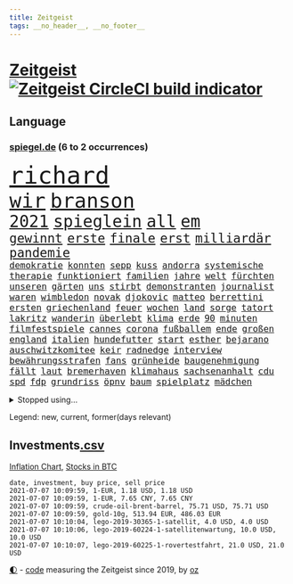 ```yaml
---
title: Zeitgeist
tags: __no_header__, __no_footer__
---
```


# [Zeitgeist](https://oliz.io/zeitgeist/) [![Zeitgeist CircleCI build indicator](https://circleci.com/gh/ooz/zeitgeist.svg?style=shield)](https://circleci.com/gh/ooz/zeitgeist)

## Language

<h3><a href="https://www.spiegel.de" target="_blank">spiegel.de</a> (6 to 2 occurrences)</h3>
<p style="font-family:monospace">
<span style="font-size:32pt"><a href="news_links.html#richard" class="current">richard</a></span>
<br>
<span style="font-size:27pt"><a href="news_links.html#wir" class="current">wir</a></span>
<span style="font-size:27pt"><a href="news_links.html#branson" class="current">branson</a></span>
<br>
<span style="font-size:22pt"><a href="news_links.html#2021" class="current">2021</a></span>
<span style="font-size:22pt"><a href="news_links.html#spieglein" class="new">spieglein</a></span>
<span style="font-size:22pt"><a href="news_links.html#all" class="current">all</a></span>
<span style="font-size:22pt"><a href="news_links.html#em" class="current">em</a></span>
<br>
<span style="font-size:17pt"><a href="news_links.html#gewinnt" class="current">gewinnt</a></span>
<span style="font-size:17pt"><a href="news_links.html#erste" class="current">erste</a></span>
<span style="font-size:17pt"><a href="news_links.html#finale" class="current">finale</a></span>
<span style="font-size:17pt"><a href="news_links.html#erst" class="current">erst</a></span>
<span style="font-size:17pt"><a href="news_links.html#milliardär" class="current">milliardär</a></span>
<span style="font-size:17pt"><a href="news_links.html#pandemie" class="current">pandemie</a></span>
<br>
<span style="font-size:12pt"><a href="news_links.html#demokratie" class="current">demokratie</a></span>
<span style="font-size:12pt"><a href="news_links.html#konnten" class="current">konnten</a></span>
<span style="font-size:12pt"><a href="news_links.html#sepp" class="new">sepp</a></span>
<span style="font-size:12pt"><a href="news_links.html#kuss" class="current">kuss</a></span>
<span style="font-size:12pt"><a href="news_links.html#andorra" class="new">andorra</a></span>
<span style="font-size:12pt"><a href="news_links.html#systemische" class="current">systemische</a></span>
<span style="font-size:12pt"><a href="news_links.html#therapie" class="current">therapie</a></span>
<span style="font-size:12pt"><a href="news_links.html#funktioniert" class="current">funktioniert</a></span>
<span style="font-size:12pt"><a href="news_links.html#familien" class="current">familien</a></span>
<span style="font-size:12pt"><a href="news_links.html#jahre" class="current">jahre</a></span>
<span style="font-size:12pt"><a href="news_links.html#welt" class="current">welt</a></span>
<span style="font-size:12pt"><a href="news_links.html#fürchten" class="current">fürchten</a></span>
<span style="font-size:12pt"><a href="news_links.html#unseren" class="current">unseren</a></span>
<span style="font-size:12pt"><a href="news_links.html#gärten" class="new">gärten</a></span>
<span style="font-size:12pt"><a href="news_links.html#uns" class="current">uns</a></span>
<span style="font-size:12pt"><a href="news_links.html#stirbt" class="current">stirbt</a></span>
<span style="font-size:12pt"><a href="news_links.html#demonstranten" class="current">demonstranten</a></span>
<span style="font-size:12pt"><a href="news_links.html#journalist" class="current">journalist</a></span>
<span style="font-size:12pt"><a href="news_links.html#waren" class="current">waren</a></span>
<span style="font-size:12pt"><a href="news_links.html#wimbledon" class="current">wimbledon</a></span>
<span style="font-size:12pt"><a href="news_links.html#novak" class="current">novak</a></span>
<span style="font-size:12pt"><a href="news_links.html#djokovic" class="current">djokovic</a></span>
<span style="font-size:12pt"><a href="news_links.html#matteo" class="current">matteo</a></span>
<span style="font-size:12pt"><a href="news_links.html#berrettini" class="new">berrettini</a></span>
<span style="font-size:12pt"><a href="news_links.html#ersten" class="current">ersten</a></span>
<span style="font-size:12pt"><a href="news_links.html#griechenland" class="current">griechenland</a></span>
<span style="font-size:12pt"><a href="news_links.html#feuer" class="current">feuer</a></span>
<span style="font-size:12pt"><a href="news_links.html#wochen" class="current">wochen</a></span>
<span style="font-size:12pt"><a href="news_links.html#land" class="current">land</a></span>
<span style="font-size:12pt"><a href="news_links.html#sorge" class="current">sorge</a></span>
<span style="font-size:12pt"><a href="news_links.html#tatort" class="current">tatort</a></span>
<span style="font-size:12pt"><a href="news_links.html#lakritz" class="new">lakritz</a></span>
<span style="font-size:12pt"><a href="news_links.html#wanderin" class="current">wanderin</a></span>
<span style="font-size:12pt"><a href="news_links.html#überlebt" class="current">überlebt</a></span>
<span style="font-size:12pt"><a href="news_links.html#klima" class="current">klima</a></span>
<span style="font-size:12pt"><a href="news_links.html#erde" class="current">erde</a></span>
<span style="font-size:12pt"><a href="news_links.html#90" class="current">90</a></span>
<span style="font-size:12pt"><a href="news_links.html#minuten" class="current">minuten</a></span>
<span style="font-size:12pt"><a href="news_links.html#filmfestspiele" class="current">filmfestspiele</a></span>
<span style="font-size:12pt"><a href="news_links.html#cannes" class="current">cannes</a></span>
<span style="font-size:12pt"><a href="news_links.html#corona" class="current">corona</a></span>
<span style="font-size:12pt"><a href="news_links.html#fußballem" class="current">fußballem</a></span>
<span style="font-size:12pt"><a href="news_links.html#ende" class="current">ende</a></span>
<span style="font-size:12pt"><a href="news_links.html#großen" class="current">großen</a></span>
<span style="font-size:12pt"><a href="news_links.html#england" class="current">england</a></span>
<span style="font-size:12pt"><a href="news_links.html#italien" class="current">italien</a></span>
<span style="font-size:12pt"><a href="news_links.html#hundefutter" class="new">hundefutter</a></span>
<span style="font-size:12pt"><a href="news_links.html#start" class="current">start</a></span>
<span style="font-size:12pt"><a href="news_links.html#esther" class="new">esther</a></span>
<span style="font-size:12pt"><a href="news_links.html#bejarano" class="new">bejarano</a></span>
<span style="font-size:12pt"><a href="news_links.html#auschwitzkomitee" class="new">auschwitzkomitee</a></span>
<span style="font-size:12pt"><a href="news_links.html#keir" class="new">keir</a></span>
<span style="font-size:12pt"><a href="news_links.html#radnedge" class="new">radnedge</a></span>
<span style="font-size:12pt"><a href="news_links.html#interview" class="current">interview</a></span>
<span style="font-size:12pt"><a href="news_links.html#bewährungsstrafen" class="current">bewährungsstrafen</a></span>
<span style="font-size:12pt"><a href="news_links.html#fans" class="current">fans</a></span>
<span style="font-size:12pt"><a href="news_links.html#grünheide" class="current">grünheide</a></span>
<span style="font-size:12pt"><a href="news_links.html#baugenehmigung" class="new">baugenehmigung</a></span>
<span style="font-size:12pt"><a href="news_links.html#fällt" class="current">fällt</a></span>
<span style="font-size:12pt"><a href="news_links.html#laut" class="current">laut</a></span>
<span style="font-size:12pt"><a href="news_links.html#bremerhaven" class="new">bremerhaven</a></span>
<span style="font-size:12pt"><a href="news_links.html#klimahaus" class="new">klimahaus</a></span>
<span style="font-size:12pt"><a href="news_links.html#sachsenanhalt" class="current">sachsenanhalt</a></span>
<span style="font-size:12pt"><a href="news_links.html#cdu" class="current">cdu</a></span>
<span style="font-size:12pt"><a href="news_links.html#spd" class="current">spd</a></span>
<span style="font-size:12pt"><a href="news_links.html#fdp" class="current">fdp</a></span>
<span style="font-size:12pt"><a href="news_links.html#grundriss" class="new">grundriss</a></span>
<span style="font-size:12pt"><a href="news_links.html#öpnv" class="new">öpnv</a></span>
<span style="font-size:12pt"><a href="news_links.html#baum" class="current">baum</a></span>
<span style="font-size:12pt"><a href="news_links.html#spielplatz" class="new">spielplatz</a></span>
<span style="font-size:12pt"><a href="news_links.html#mädchen" class="current">mädchen</a></span>
</p>
<details>
<summary>Stopped using...</summary>
<p class="former" style="font-size:12pt">
erneute(263) timo(263) la(262) mögliche(262) nationen(262) reformen(262) vereinten(262) attackieren(261) euratspräsident(261) gegenseitig(261) konkurrenten(261) millionenhöhe(261) übersicht(261) arbeitsplatz(260) bernd(260) beschleunigt(260) chelsea(260) einzelnen(260) fbi(260) gefangen(260) kurzarbeitergeld(260) landtagswahl(260) manches(260) mordes(260) mysteriöse(260) oberbürgermeister(260) unabhängigkeit(260) versuchten(260) 89(259) ber(259) bistum(259) coronawarnapp(259) dadurch(259) enger(259) ermöglicht(259) filialen(259) fraktionschef(259) halbes(259) haseloff(259) kremlkritiker(259) massiver(259) reiner(259) runter(259) theater(259) verhängte(259) besetzung(258) city(258) geschaffen(258) handlungen(258) landkreis(258) meghan(258) priester(258) ruhm(258) ruth(258) schön(258) sicht(258) spielraum(258) unabhängige(258) verhältnis(258) verhängen(258) weitet(258) wählt(258) ärzten(258) arbeitsplätze(257) beachten(257) berühmt(257) chinesischer(257) doku(257) erteilt(257) geboten(257) konzernchef(257) mächtige(257) rechtfertigt(257) ruhestand(257) schweigen(257) verluste(257) versagt(257) you(257) zunehmende(257) überzeugt(257) beleidigungen(256) dame(256) flüge(256) gewaltig(256) inmitten(256) kamera(256) klaren(256) lukaschenkos(256) maß(256) prägen(256) recherchen(256) sächsischen(256) tweet(256) unosicherheitsrat(256) unterschiede(256) verstößen(256) arbeiter(255) bars(255) bisherige(255) brandanschlag(255) bulgarien(255) dschungel(255) geständnis(255) größtes(255) investieren(255) leid(255) medizin(255) mitarbeiterinnen(255) post(255) schwangerschaft(255) schwieriger(255) stille(255) streichen(255) summe(255) teheran(255) vfl(255) woanders(255) wolfsburg(255) zeitweise(255) ausstieg(254) betrugs(254) betrüger(254) charlie(254) four(254) geholt(254) hinrichtungen(254) indes(254) infolge(254) kanzler(254) kauf(254) lebenslange(254) lieben(254) minderheit(254) mitglied(254) ohren(254) pocht(254) polizeigewalt(254) promis(254) rechts(254) riskiert(254) smartphone(254) swetlana(254) tirol(254) umsetzung(254) wahlsieg(254) 71(253) aufruf(253) ausfallen(253) australische(253) bar(253) barcelona(253) braun(253) engagement(253) entstanden(253) geschäfte(253) leitung(253) löhne(253) phase(253) rechten(253) schaltet(253) schwieg(253) streitkräfte(253) tichanowskaja(253) umweltministerin(253) weiteres(253) weltwirtschaft(253) woman(253) zensur(253) zugunsten(253) abgang(252) abkommen(252) allzu(252) arbeitsbedingungen(252) geheimnis(252) hierzulande(252) hungerstreik(252) jahrhunderts(252) klimaschützer(252) kündigung(252) markt(252) notfallzulassung(252) power(252) rat(252) schröder(252) sichern(252) spektakel(252) spekulationen(252) symbol(252) unterlagen(252) überwunden(252) anerkennen(251) attila(251) betonte(251) bundesinnenminister(251) diego(251) eingefroren(251) europaparlament(251) guardiola(251) hildmann(251) jahrelangem(251) lakers(251) nancy(251) organisierte(251) pep(251) unten(251) versinkt(251) versuchte(251) weltspitze(251) 19jährige(250) busse(250) deutlicher(250) eric(250) fauci(250) gefeuert(250) geändert(250) hotel(250) i(250) massenmord(250) sofia(250) tausenden(250) uiguren(250) verfügt(250) werder(250) wlan(250) 02(249) beeinflusst(249) christopher(249) erlauben(249) heidenreich(249) häufen(249) höchststand(249) mörder(249) normale(249) profitierte(249) radikale(249) scheidende(249) stoßen(249) täglich(249) veranstaltungen(249) verspätung(249) celle(248) dresdner(248) großbritanniens(248) kochinstitut(248) lohn(248) oppositionsführer(248) saarbrücken(248) siegte(248) verurteilen(248) zurückkehren(248) bodo(247) bvb(247) erkenntnisse(247) größter(247) ramelow(247) regiert(247) sowohl(247) steuererklärung(247) verfolgungsjagd(247) wirtschaftsprüfer(247) wähler(247) 17jährigen(246) berlins(246) beschließen(246) eurecht(246) format(246) inszeniert(246) kardashian(246) lernt(246) mitternacht(246) notruf(246) philipp(246) prime(246) rechtsaußen(246) scherz(246) spiegelrecherchen(246) spielerinnen(246) befeuern(245) besserung(245) erfurter(245) gekauft(245) grundgesetz(245) hunderten(245) ice(245) kontrollen(245) laura(245) schlacht(245) schlechtes(245) schmerzen(245) berühmte(244) debakel(244) dokumentiert(244) ehepaar(244) erregt(244) freiwillige(244) gelobt(244) jennifer(244) miete(244) pflegekräfte(244) rivale(244) apotheken(243) augenhöhe(243) belegen(243) beleidigt(243) crew(243) einheitliche(243) offenen(243) schwachen(243) spektakulären(243) verbessert(243) vorgeht(243) abtreten(242) dürfe(242) finanzierung(242) kindesmissbrauch(242) mama(242) mond(242) aufstellen(241) ausgetauscht(241) festgestellt(241) gefälschte(241) mehrerer(241) unruhe(241) verstärkt(241) amtsgericht(240) erfinder(240) exporte(240) karlheinz(240) mikroplastik(240) prognosen(240) reichsten(240) sachsenanhalts(240) stieß(240) bezahlung(239) einigt(239) karin(239) risiken(239) signalisiert(239) viersen(239) zivilen(239) 4(238) 8(238) arztpraxen(238) forum(238) immerhin(238) kanzleramtschef(238) ran(238) rettungswagen(238) rufe(238) signale(238) transporter(238) tweets(238) eingreifen(237) erschienen(237) günter(237) kippt(237) prince(237) spanische(237) versorgen(237) änderungen(237) 25jährigen(236) architekt(236) gabriel(236) inhaftierte(236) nationalen(236) status(236) unbekannt(236) drahtzieher(235) familienministerin(235) liefen(235) weiblicher(235) zugesetzt(235) beteiligen(234) einverstanden(234) landet(234) aussehen(233) basis(233) berufsgruppe(233) euaustritt(233) gewahrsam(233) langsamer(233) oxford(233) rummenigge(233) sanitäter(233) säugling(233) einigten(232) erzbischof(232) frauenfußball(232) geheimdienste(232) golden(232) riesig(232) riskant(232) sound(232) umgebung(232) wünsche(232) zukünftig(232) zurückgegangen(232) akzeptanz(231) fahnder(231) matthew(231) milliardenhöhe(231) prognose(231) anfangen(230) aufgaben(230) griechischen(230) hadert(230) laufenden(230) nebenbei(230) präsenz(230) überschritten(230) angeschlagenen(229) begrenzt(229) elektrischen(229) freiwillig(229) insolvenz(229) kongo(229) rassismusvorwürfen(229) risikogruppen(229) spielplan(229) chefredakteur(228) fürth(228) kurswechsel(228) moderiert(228) offene(228) rot(228) tötungsdelikt(228) frontex(227) gehörte(227) lettland(227) nieder(227) ruanda(227) wachsen(227) helge(226) projekte(226) arbeitslose(225) durchschnittlich(225) insolvenzen(225) kasse(225) zalando(225) impfstoffe(224) infektionsschutz(224) wirbel(224) wählerinnen(224) 30jähriger(223) bereitstellen(223) besitzt(223) brasilianische(223) plötzlichen(223) grenzschutzagentur(222) karrierecoachin(222) maschine(222) pleitewelle(222) betreibt(221) rutschte(221) atomkraft(220) dfl(220) nachteile(220) petkovic(220) shutdowns(220) strafbar(220) afrikas(219) einzustellen(219) jurist(219) schränkt(219) schwung(219) verhalf(219) winzige(219) flächen(218) graf(218) intensivstationen(218) runden(218) sap(218) staatshilfen(218) stärkt(218) gewarnt(216) zittern(216) gefecht(215) kriegsverbrechen(215) a7(214) schulz(214) theorie(214) zonen(214) freiburger(213) gerieten(213) knapper(213) pubs(213) segeln(213) todeszahlen(213) biontechimpfstoff(212) dient(212) gelegen(212) massaker(212) spiegelspitzengespräch(212) abgeschlagen(211) bitcoins(211) liberalen(210) oberhaus(210) prozesses(210) ratschläge(210) usbundesstaaten(210) verschüttet(210) bundesverfassungsgerichts(209) geblieben(209) plädieren(209) schieben(209) sprit(209) teuren(209) einigte(208) kurzer(207) strategisch(207) gelogen(206) spiegelredakteurin(206) umgebracht(206) gates(205) härtere(205) verankert(205) äthiopischen(205) lopez(204) sicherheitsvorkehrungen(204) vorlegen(204) klappt(203) fremden(202) tschechische(202) wirtschaftspolitik(202) kehrtwende(201) päckchen(201) schmerzensgeld(201) ratlos(200) vergeltung(200) gebieten(199) schusswechsel(199) weltmeisterschaft(199) gesetzlichen(198) klarheit(198) kunstwerke(198) winkt(198) asylsuchende(197) fahnden(197) transparenz(197) betrunkener(196) häuslicher(196) rätseln(196) tobias(196) leistungssport(194) schadensersatz(194) renommierten(193) impfzentren(192) mehren(192) rechtes(192) prozessbeginn(191) quadratmeter(191) theoretisch(191) bundestagsabgeordneten(190) mitstreiter(190) bären(189) college(189) klares(189) podest(188) projekten(188) tierheim(188) verdoppeln(188) erlebten(187) milliardäre(187) porträt(187) betreiben(186) 23jährigen(185) darmstadt(185) wamangituka(184) scheidung(183) betreten(182) bundesligasaison(182) pérez(182) trikots(182) unobericht(182) generelle(181) handgranate(181) pech(181) politischer(181) sabotage(181) australiens(180) gehöre(180) 62(179) explodiert(179) thorsten(178) coronabonus(177) erschöpfung(177) ernennung(176) pfleger(176) apotheker(175) bronze(175) blogger(174) bristol(174) populäre(174) agentur(173) nährt(173) coronagefahr(172) kz(172) mangelnde(171) souveränität(171) seniorin(170) spielende(170) berlinale(169) mitgefühl(169) nostalgie(168) eingesperrt(167) gespritzt(167) nhs(167) usamerikanischen(167) uskapitol(167) bundesligist(166) coronamutante(166) serviert(166) monarchin(165) zufall(165) impfnachweis(164) stationiert(163) enthält(162) knappen(162) anwenden(161) hermann(161) protagonisten(160) trümmer(159) vornamen(159) existenzängste(158) cent(156) uber(156) unterschrift(156) gewinne(155) beigelegt(154) gesenkt(154) gravierende(154) nordkoreanischen(154) umgebaut(154) westdeutschland(154) beatrix(152) kreuzung(152) fa(151) wassertemperaturen(150) zwingend(150) buckinghampalast(148) polizeigewerkschaft(148) uskapitols(148) begeht(147) inakzeptabel(147) offenlegen(147) schramm(146) währung(146) 160000(145) eishockeywm(145) lehre(145) haut(144) löscharbeiten(144) briefe(143) fremder(143) speziellen(142) ausrichter(141) erkämpft(141) volles(141) erleichtert(140) klettert(140) anrücken(139) aufschlag(139) fahrgäste(139) klarzukommen(139) sprengkörper(139) baustellen(138) präsidentenamt(138) bergleute(137) einziger(137) erzürnte(137) nathalie(137) ostdeutsche(137) abhängen(136) abreise(136) impfpass(136) karriereende(136) nutzungsbedingungen(136) oppositionspolitikers(136) rauchen(136) horten(135) pokal(135) gewisse(134) ostfriesland(134) sexualität(134) ungemütlich(134) abfälle(133) leitfaden(133) rudert(133) behindern(132) tierschutz(132) afghanistans(131) ewigen(131) radio(131) auschwitz(130) staatsschutz(129) euskirchen(128) judenhass(128) original(128) aufgebrochen(127) mehrjährigen(127) eventim(126) 242(125) bewerben(125) friedens(125) kinderbonus(125) mietern(125) tabaksteuer(125) tablets(125) walterborjans(125) wählern(125) anfeindungen(124) christie's(124) alfons(123) hörmann(123) massenmörder(123) regierungsbildung(123) verpflichtungen(123) ausfuhren(122) myanmars(122) mönche(122) sputnik(122) stutthof(122) stören(122) wörter(122) frachtschiff(121) gegenseitigen(121) autounfall(120) finanzamt(120) demnächst(119) durchgreifen(119) gestürzte(119) salvador(119) töne(119) verlobter(119) ausländer(118) verhandlungsfähig(118) konkreten(117) palmen(117) repressionen(117) rodriguez(117) 670(116) condor(116) halles(116) josef(116) vierjährigen(116) wiegand(116) jersey(115) elite(113) relevant(113) medaille(112) unionsabgeordnete(112) gaza(111) hochrechnungen(111) luxus(111) techkonzerne(111) kanye(110) bestellte(109) identitären(109) tvstar(109) vulkans(109) dom(108) geschlossenen(108) skulptur(108) vernichtend(108) atemnot(107) mahlzeit(107) nachlässig(107) finanzgericht(106) ruin(106) explosionen(105) cochefin(104) darmanin(104) flüchtig(104) gespeichert(104) jet(104) konzerte(104) schlangenlinien(104) ständige(103) knöchel(102) mexikanischen(102) lockte(101) strafrechtler(101) usbehörde(101) ablösung(100) harrys(100) mitverantwortung(100) steuerhinterziehung(100) qrcode(98) dates(97) laborunfall(97) praxen(97) usgeheimdienstbericht(97) zurückfordern(97) buffett(96) happy(96) verleihung(96) wahlkreis(96) warren(96) anziehen(95) bauarbeiter(95) geratene(95) privatsender(95) wissenschaftlicher(95) geimpften(94) horrende(94) politikern(94) tvinterview(94) elfjährigen(93) spitzenkandidaten(93) zweistellige(93) à(93) einrichtung(92) führungstreffer(92) schrott(92) importieren(91) privatkunden(91) schneefeld(91) atomausstieg(90) datensammlung(90) gendersternchen(90) hausarzt(90) patentstreit(90) vonovia(90) direktmandat(89) user(89) gregor(88) kürzung(88) minneapolis(88) rückforderungen(88) selbstversuch(88) fünfjährige(87) vergiftete(87) entschlossen(86) patente(86) terrorisieren(86) babiš(85) campus(85) coronaeffekt(85) flixbus(85) polizeibeamten(85) vizeregierungschef(85) abwägen(84) einfangen(84) hautfarbe(84) koalitionsoptionen(84) landeskriminalamts(84) reichelt(84) wertet(84) wählerwanderung(84) zigtausende(84) fußballverband(83) großveranstaltungen(83) schwefeldioxid(83) substanz(83) kurioser(82) lobbycontrol(82) mechanismus(82) paralympics(82) welpen(82) ausfahrt(81) ausreichen(81) geschützte(81) schenk(81) angebote(80) aufgerissen(80) ausloten(80) millionenschaden(80) raymond(80) reis(80) sexuellem(80) staatssekretär(80) unterschiedliche(80) guru(79) missachten(79) schutzausrüstung(79) aufgerollt(78) bahngleise(78) einräumen(78) hitzewellen(78) rauf(78) reisenden(78) talfahrt(78) testergebnisse(78) unbedacht(78) finanzbranche(77) firmenwert(77) gestärkt(77) shirts(77) stationen(77) vergebung(77) gucken(76) verharren(76) fagradalsfjall(75) gespült(75) marketing(75) menstruation(75) periode(75) xavier(75) bulliger(74) böhm(74) enteignung(74) rückenschmerzen(74) angespült(73) pimssyndrom(73) rücknahme(73) ungesund(73) ausschlussverfahren(72) fußballeuropameisterschaft(72) revolutionäre(72) u21europameisterschaft(72) haftanstalt(71) waffenruhe(71) coronaeinbruch(70) nützliche(70) professionellen(70) siegkurs(70) stammspieler(70) sterblichen(70) tabu(70) thrones(70) ausgesagt(69) einstellung(69) scharfen(69) übrig(69) aggressiven(68) diktators(68) schwimmstar(68) übersteht(68) 84(67) pflegereform(67) potenziellen(67) u21em(67) würzbach(67) zugunglück(67) 120000(66) garcía(66) karsten(66) alcatraz(65) anbau(65) broadway(65) erfülle(65) frauenbundesliga(65) kanten(65) louvre(65) mindestbesteuerung(65) niels(65) ostbeauftragter(65) pillen(65) wanderwitz(65) wüste(65) angewandt(64) jahrtausende(64) nordkoreanische(64) 350(63) exverfassungsschutzchef(63) geehrt(63) gewalttat(63) lira(63) rächt(63) comedian(62) graue(62) nachhaltigkeit(62) südsee(62) willkommen(62) feministischen(61) natogeneralsekretär(61) purer(61) testlabor(61) erlebnissen(60) kleinzureden(60) knappe(60) zettel(60) überdurchschnittlich(60) gefesselt(59) isländischen(59) milliardenschweren(59) oberstes(59) rangeln(59) überholmanöver(59) 24000(58) android(58) beängstigend(58) erwachsen(58) gibson(58) kurzfristigen(58) sat1(58) verkünden(58) vorgesetzten(58) echo(57) nötigen(57) bahngleisen(56) christsozialen(56) entschlüsseln(56) heimbewohner(56) kolonialgeschichte(56) konservativer(56) vereinzelt(56) popularität(55) unwürdige(55) außerirdisches(54) bewiesen(54) extremisten(54) niemandem(54) schauspielhaus(54) textnachrichten(54) öffneten(54) geplanter(53) gießen(53) kapstadt(53) machtkampfs(53) silent(53) ärmeln(53) bereite(52) debbie(52) fahrzeugen(52) klassenraum(52) wohnungsmarkt(52) bekanntheit(51) ligaverbleib(51) tvshow(51) ökopartei(51) dino(50) gewährt(50) positivem(50) superleagueklubs(50) 31jährigen(49) aufeinandertreffen(49) befördert(49) entwickelten(49) gemeldeten(49) geschlechtsneutrale(49) sextape(49) endstation(48) erfolgsrezept(48) finales(48) maike(48) menschlichen(48) vollzieht(48) überraschte(48) ablösen(47) getesteten(47) jasmin(47) simone(47) verschollenes(47) zusehends(47) exvwchef(46) gratulieren(46) großfeuer(46) rolls(46) vita(46) winterkorn(46) burnout(45) diversen(45) professur(45) stillen(45) üblichen(45) selbstständigen(44) vorgelesen(44) 2027(43) emkader(43) kontrolleure(43) ermittelte(42) ethikkommission(42) inzidenzzahlen(42) milliardenschaden(42) wahlhelfer(42) bemerkenswerten(41) bo(41) brexitfan(41) bundesverdienstkreuz(41) miserabel(41) nobelpreisträger(41) verbannen(41) beschlossene(40) produkt(40) trier(40) unangenehm(40) unzufriedenheit(40) arbeitern(39) buchstäblich(39) schweinfurt(39) verscharrt(39) 42jährige(38) intensivpfleger(38) verkündete(38) etlichen(37) herzmuskelentzündungen(37) högel(37) postbank(37) svenja(37) ausgangs(36) autoattacke(36) brexitprozess(36) greg(36) janlennard(36) jüdischen(36) konzerngründer(36) schönheit(36) struff(36) wohnheim(36) gebeutelte(35) kahn(35) life(35) niederländerin(35) restart(35) schlägerei(35) sexiest(35) zweitstärkste(35) 41jährige(34) 800(34) meghans(34) teamgeist(34) behielt(33) bildungsminister(33) euausland(33) muslimische(33) potsdamer(33) prozentpunkte(33) reguläre(33) steuerfahnder(33) angereist(32) gentechnikrecht(32) grillgut(32) nachbesserungen(32) oberlinhaus(32) pflegemitarbeiterin(32) set(32) mountbattenwindsor(31) schwerfällt(31) tories(31) tvreportage(31) 14000(30) 235(30) anstoß(30) charlotte(30) triumphieren(30) vertrat(30) genossen(29) hackerangriffs(29) riskieren(29) sächsische(29) urteilsbegründung(29) elternteil(28) internetbetrüger(28) militärschläge(28) papa(28) polittalk(28) selbstbewusstsein(28) soziales(28) südseeinsel(28) bailey(27) cut(27) finanznöten(27) story(27) warnschuss(27) grauen(26) paritätische(26) schmähungen(26) ausnahmefällen(25) deutschkolumne(25) lieferdienste(25) antisemiten(24) handwerker(24) medienbüros(24) 3daudio(23) erweitern(23) liz(23) medienhochhaus(23) patientenschützer(23) weltbank(23) zentralrat(23) 44jähriger(22) giffeys(22) klopapier(22) mutiger(22) nahostkonflikt(22) journalistenverband(21) pop(21) psyche(21) strafrecht(21) stärkeren(21) 22jährigen(20) bezwingen(20) ferienflieger(20) fleischindustrie(20) lehren(20) nutzlose(20) zustande(20) überstunden(20) ausstellen(19) cem(19) hochumstritten(19) impfpassfälscher(19) kurzstreckenflüge(19) leonie(19) synagoge(19) vertrauter(19) balkan(18) impfangebot(18) intensivmedizinern(18) kreditkartendaten(18) lago(18) legitim(18) maggiore(18) missfällt(18) oppositioneller(18) seilbahnunglück(18) tank(18) familienministerium(17) jahresende(17) seaeye(17) abgeschaltet(16) abgeschoben(16) besitzansprüche(16) biontechimpfungen(16) hüskens(16) kohfeldt(16) laborlecktheorie(16) lydia(16) nrwcdu(16) sasha(16) verendeten(16) autonome(15) brandbrief(15) emotionen(15) grundsatz(15) langwierigen(15) oppositionsführerin(15) preistreiber(15) wasserschaden(15) wiedereröffnen(15) absprache(14) einschätzungen(14) leclerc(14) nyiragongo(14) schmutzig(14) u21nationalmannschaft(14) vergütungen(14) verhaftung(14) verkäuferin(14) zusammenschluss(14) abtrünnige(13) bundesschülerkonferenz(13) ferraripilot(13) fünfjähriger(13) listenplatz(13) millionenpublikum(13) minsk(13) bulgarische(12) covpass(12) erzwungenen(12) heimischen(12) innengastronomie(12) schwiegermutter(12) asylpolitik(11) klaut(11) sexy(11) verbrecher(11) zukünftigen(11)
</p>
</details>
<p>Legend: <span class="new">new</span>, <span class="current">current</span>, <span class="former">former(days relevant)</span></p>

## Investments[.csv](investments.csv)

[Inflation Chart](https://inflationchart.com),
[Stocks in BTC](https://stonksinbtc.xyz/)

```
date, investment, buy price, sell price
2021-07-07 10:09:59, 1-EUR, 1.18 USD, 1.18 USD
2021-07-07 10:09:59, 1-EUR, 7.65 CNY, 7.65 CNY
2021-07-07 10:09:59, crude-oil-brent-barrel, 75.71 USD, 75.71 USD
2021-07-07 10:09:59, gold-10g, 513.94 EUR, 486.03 EUR
2021-07-07 10:10:04, lego-2019-30365-1-satellit, 4.0 USD, 4.0 USD
2021-07-07 10:10:06, lego-2019-60224-1-satellitenwartung, 10.0 USD, 10.0 USD
2021-07-07 10:10:07, lego-2019-60225-1-rovertestfahrt, 21.0 USD, 21.0 USD
```

<footer>
<a href="javascript:toggleTheme()" class="nav">🌓</a>
- <a href="https://github.com/ooz/zeitgeist">code</a> measuring the Zeitgeist since 2019, by <a href="https://oliz.io">oz</a>
</footer>
